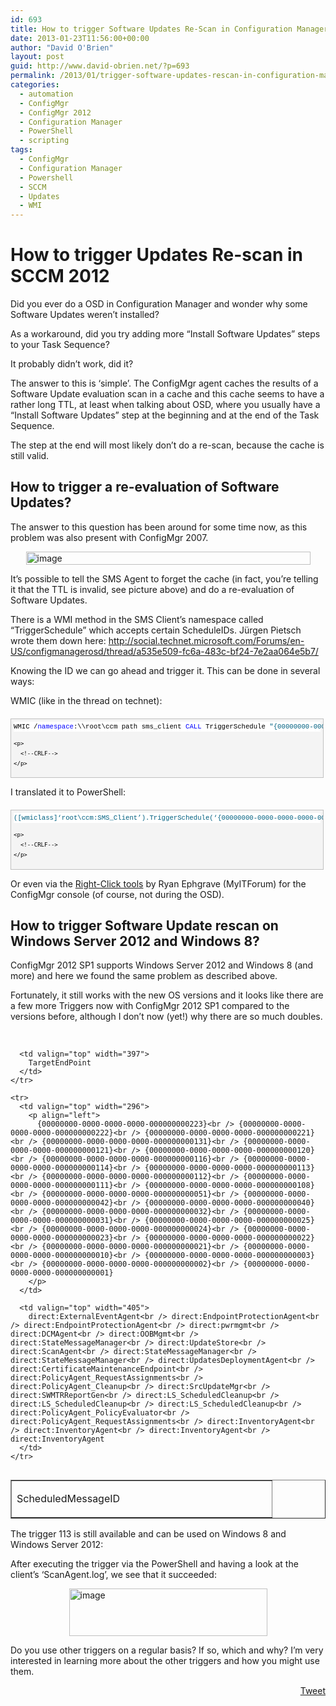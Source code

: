 ```yaml
---
id: 693
title: How to trigger Software Updates Re-Scan in Configuration Manager 2012 SP1
date: 2013-01-23T11:56:00+00:00
author: "David O'Brien"
layout: post
guid: http://www.david-obrien.net/?p=693
permalink: /2013/01/trigger-software-updates-rescan-in-configuration-manager-2012-sp1/
categories:
  - automation
  - ConfigMgr
  - ConfigMgr 2012
  - Configuration Manager
  - PowerShell
  - scripting
tags:
  - ConfigMgr
  - Configuration Manager
  - Powershell
  - SCCM
  - Updates
  - WMI
---
```

# How to trigger Updates Re-scan in SCCM 2012

Did you ever do a OSD in Configuration Manager and wonder why some Software Updates weren’t installed?
  
As a workaround, did you try adding more “Install Software Updates” steps to your Task Sequence?
  
It probably didn’t work, did it?

The answer to this is ‘simple’. The ConfigMgr agent caches the results of a Software Update evaluation scan in a cache and this cache seems to have a rather long TTL, at least when talking about OSD, where you usually have a “Install Software Updates” step at the beginning and at the end of the Task Sequence.
  
The step at the end will most likely don’t do a re-scan, because the cache is still valid.

## How to trigger a re-evaluation of Software Updates?

The answer to this question has been around for some time now, as this problem was also present with ConfigMgr 2007.

<a href="http://www.david-obrien.net/wp-content/uploads/2013/01/image6.png" onclick="_gaq.push(['_trackEvent', 'outbound-article', 'http://www.david-obrien.net/wp-content/uploads/2013/01/image6.png', '']);" class="broken_link"><img style="background-image: none; float: none; padding-top: 0px; padding-left: 0px; margin-left: auto; display: block; padding-right: 0px; margin-right: auto; border-width: 0px;" title="image" alt="image" src="http://www.david-obrien.net/wp-content/uploads/2013/01/image_thumb6.png" width="455" height="21" border="0" /></a>

It’s possible to tell the SMS Agent to forget the cache (in fact, you’re telling it that the TTL is invalid, see picture above) and do a re-evaluation of Software Updates.
  
There is a WMI method in the SMS Client’s namespace called “TriggerSchedule” which accepts certain ScheduleIDs. Jürgen Pietsch wrote them down here: <a href="http://social.technet.microsoft.com/Forums/en-US/configmanagerosd/thread/a535e509-fc6a-483c-bf24-7e2aa064e5b7/" onclick="_gaq.push(['_trackEvent', 'outbound-article', 'http://social.technet.microsoft.com/Forums/en-US/configmanagerosd/thread/a535e509-fc6a-483c-bf24-7e2aa064e5b7/', 'http://social.technet.microsoft.com/Forums/en-US/configmanagerosd/thread/a535e509-fc6a-483c-bf24-7e2aa064e5b7/']);" title="http://social.technet.microsoft.com/Forums/en-US/configmanagerosd/thread/a535e509-fc6a-483c-bf24-7e2aa064e5b7/">http://social.technet.microsoft.com/Forums/en-US/configmanagerosd/thread/a535e509-fc6a-483c-bf24-7e2aa064e5b7/</a>

Knowing the ID we can go ahead and trigger it. This can be done in several ways:

WMIC (like in the thread on technet):

<div id="codeSnippetWrapper" style="overflow: auto; cursor: text; font-size: 8pt; font-family: 'Courier New', courier, monospace; direction: ltr; text-align: left; margin: 20px 0px 10px; line-height: 12pt; max-height: 200px; width: 97.5%; background-color: #f4f4f4; border: silver 1px solid; padding: 4px;">
  <div id="codeSnippet" style="overflow: visible; font-size: 8pt; font-family: 'Courier New', courier, monospace; color: black; direction: ltr; text-align: left; line-height: 12pt; width: 100%; background-color: #f4f4f4; border-style: none; padding: 0px;">
    <pre style="overflow: visible; font-size: 8pt; font-family: 'Courier New', courier, monospace; color: black; direction: ltr; text-align: left; margin: 0em; line-height: 12pt; width: 100%; background-color: white; border-style: none; padding: 0px;">WMIC /<span style="color: #0000ff;">namespace</span>:\\root\ccm path sms_client <span style="color: #0000ff;">CALL</span> TriggerSchedule <span style="color: #006080;">"{00000000-0000-0000-0000-000000000113}"</span> /NOINTERACTIVE</pre>
    
    <p>
      <!--CRLF-->
    </p>
  </div>
</div>

I translated it to PowerShell:

<div id="codeSnippetWrapper" style="overflow: auto; cursor: text; font-size: 8pt; font-family: 'Courier New', courier, monospace; direction: ltr; text-align: left; margin: 20px 0px 10px; line-height: 12pt; max-height: 200px; width: 97.5%; background-color: #f4f4f4; border: silver 1px solid; padding: 4px;">
  <div id="codeSnippet" style="overflow: visible; font-size: 8pt; font-family: 'Courier New', courier, monospace; color: black; direction: ltr; text-align: left; line-height: 12pt; width: 100%; background-color: #f4f4f4; border-style: none; padding: 0px;">
    <pre style="overflow: visible; font-size: 8pt; font-family: 'Courier New', courier, monospace; color: black; direction: ltr; text-align: left; margin: 0em; line-height: 12pt; width: 100%; background-color: white; border-style: none; padding: 0px;"><span style="color: #006080;">([wmiclass]‘root\ccm:SMS_Client’).TriggerSchedule(‘{00000000-0000-0000-0000-000000000113}’)</span></pre>
    
    <p>
      <!--CRLF-->
    </p>
  </div>
</div>

Or even via the <a href="http://myitforum.com/myitforumwp/2012/05/07/config-manager-2012-right-click-tools/" onclick="_gaq.push(['_trackEvent', 'outbound-article', 'http://myitforum.com/myitforumwp/2012/05/07/config-manager-2012-right-click-tools/', 'Right-Click tools']);" target="_blank">Right-Click tools</a> by Ryan Ephgrave (MyITForum) for the ConfigMgr console (of course, not during the OSD).

## How to trigger Software Update rescan on Windows Server 2012 and Windows 8?

ConfigMgr 2012 SP1 supports Windows Server 2012 and Windows 8 (and more) and here we found the same problem as described above.

Fortunately, it still works with the new OS versions and it looks like there are a few more Triggers now with ConfigMgr 2012 SP1 compared to the versions before, although I don’t now (yet!) why there are so much doubles.

&nbsp;

<div>
  <table width="800" border="1" cellspacing="0" cellpadding="2" align="left">
    <tr>
      <td valign="top" width="400">
        <p align="left">
          ScheduledMessageID
        </p>
      </td>
      
      <td valign="top" width="397">
        TargetEndPoint
      </td>
    </tr>
    
    <tr>
      <td valign="top" width="296">
        <p align="left">
          {00000000-0000-0000-0000-000000000223}<br /> {00000000-0000-0000-0000-000000000222}<br /> {00000000-0000-0000-0000-000000000221}<br /> {00000000-0000-0000-0000-000000000131}<br /> {00000000-0000-0000-0000-000000000121}<br /> {00000000-0000-0000-0000-000000000120}<br /> {00000000-0000-0000-0000-000000000116}<br /> {00000000-0000-0000-0000-000000000114}<br /> {00000000-0000-0000-0000-000000000113}<br /> {00000000-0000-0000-0000-000000000112}<br /> {00000000-0000-0000-0000-000000000111}<br /> {00000000-0000-0000-0000-000000000108}<br /> {00000000-0000-0000-0000-000000000051}<br /> {00000000-0000-0000-0000-000000000042}<br /> {00000000-0000-0000-0000-000000000040}<br /> {00000000-0000-0000-0000-000000000032}<br /> {00000000-0000-0000-0000-000000000031}<br /> {00000000-0000-0000-0000-000000000025}<br /> {00000000-0000-0000-0000-000000000024}<br /> {00000000-0000-0000-0000-000000000023}<br /> {00000000-0000-0000-0000-000000000022}<br /> {00000000-0000-0000-0000-000000000021}<br /> {00000000-0000-0000-0000-000000000010}<br /> {00000000-0000-0000-0000-000000000003}<br /> {00000000-0000-0000-0000-000000000002}<br /> {00000000-0000-0000-0000-000000000001}
        </p>
      </td>
      
      <td valign="top" width="405">
        direct:ExternalEventAgent<br /> direct:EndpointProtectionAgent<br /> direct:EndpointProtectionAgent<br /> direct:pwrmgmt<br /> direct:DCMAgent<br /> direct:OOBMgmt<br /> direct:StateMessageManager<br /> direct:UpdateStore<br /> direct:ScanAgent<br /> direct:StateMessageManager<br /> direct:StateMessageManager<br /> direct:UpdatesDeploymentAgent<br /> direct:CertificateMaintenanceEndpoint<br /> direct:PolicyAgent_RequestAssignments<br /> direct:PolicyAgent_Cleanup<br /> direct:SrcUpdateMgr<br /> direct:SWMTRReportGen<br /> direct:LS_ScheduledCleanup<br /> direct:LS_ScheduledCleanup<br /> direct:LS_ScheduledCleanup<br /> direct:PolicyAgent_PolicyEvaluator<br /> direct:PolicyAgent_RequestAssignments<br /> direct:InventoryAgent<br /> direct:InventoryAgent<br /> direct:InventoryAgent<br /> direct:InventoryAgent
      </td>
    </tr>
  </table>
</div>

The trigger 113 is still available and can be used on Windows 8 and Windows Server 2012:

After executing the trigger via the PowerShell and having a look at the client’s ‘ScanAgent.log’, we see that it succeeded:

<a href="http://www.david-obrien.net/wp-content/uploads/2013/01/image7.png" onclick="_gaq.push(['_trackEvent', 'outbound-article', 'http://www.david-obrien.net/wp-content/uploads/2013/01/image7.png', '']);" class="broken_link"><img style="background-image: none; float: none; padding-top: 0px; padding-left: 0px; margin-left: auto; display: block; padding-right: 0px; margin-right: auto; border: 0px;" title="image" alt="image" src="http://www.david-obrien.net/wp-content/uploads/2013/01/image_thumb7.png" width="317" height="76" border="0" /></a>

Do you use other triggers on a regular basis? If so, which and why? I’m very interested in learning more about the other triggers and how you might use them. 

<div style="float: right; margin-left: 10px;">
  <a href="https://twitter.com/share" onclick="_gaq.push(['_trackEvent', 'outbound-article', 'https://twitter.com/share', 'Tweet']);" class="twitter-share-button" data-hashtags="ConfigMgr,Configuration+Manager,Powershell,SCCM,Updates,WMI" data-count="vertical" data-url="http://www.david-obrien.net/2013/01/trigger-software-updates-rescan-in-configuration-manager-2012-sp1/">Tweet</a>
</div>

